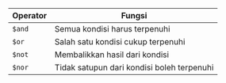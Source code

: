 | Operator | Fungsi                                     |
| -------- | ------------------------------------------ |
| `$and`   | Semua kondisi harus terpenuhi              |
| `$or`    | Salah satu kondisi cukup terpenuhi         |
| `$not`   | Membalikkan hasil dari kondisi             |
| `$nor`   | Tidak satupun dari kondisi boleh terpenuhi |
